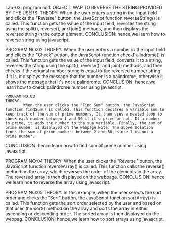 Lab-03:
program no.1:
OBJECT: WAP TO REVERSE THE STRING PROVIDED BY THE USERS.
THEORY:
      When the user enters a string in the input field and clicks the "Reverse" button, the JavaScript function reverseString() is called. This function gets the value of the input field, reverses the string using the split(), reverse(), and join() methods, and then displays the reversed string in the output element.
CONCLUSION:
       hence,we learn how to reverse string using javascript.


PROGRAM NO:02
THOERY:
       When the user enters a number in the input field and clicks the "Check" button, the JavaScript function checkPalindrome() is called. This function gets the value of the input field, converts it to a string, reverses the string using the split(), reverse(), and join() methods, and then checks if the original number string is equal to the reversed number string. If it is, it displays the message that the number is a palindrome, otherwise it shows the message that it's not a palindrome. 
CONCLUSION:
    hence,we learn how to check palindrome number using javascript.



    PROGRAM NO.03
    THEORY:
            When the user clicks the "Find Sum" button, the JavaScript function findSum() is called. This function declares a variable sum to keep track of the sum of prime numbers. It then uses a nested loop to check each number between 1 and 50 if it's prime or not. If a number is prime, it adds the number to the sum variable. Finally, the sum of prime number is displayed on the webpage.Note: The above solution finds the sum of prime numbers between 2 and 50, since 1 is not a prime number. 
CONCLUSION:
        hence learn how to find sum of prime number using javascript.



PROGRAM NO:04
THEORY:
      When the user clicks the "Reverse" button, the JavaScript function reverseArray() is called. This function calls the reverse() method on the array, which reverses the order of the elements in the array. The reversed array is then displayed on the webpage.
 CONCLUSION:
            hence we learn hoe to reverse the array using javascript.



PROGRAM NO:05
THEORY:
      In this example, when the user selects the sort order and clicks the "Sort" button, the JavaScript function sortArray() is called. This function gets the sort order selected by the user and based on that uses the sort() method on the array and sorts the array in either ascending or descending order. The sorted array is then displayed on the webpag.
CONCLUSION:
          hence,we learn how to sort arrays using javascript.      